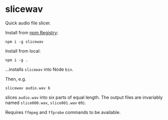 # slicewav

Quick audio file slicer.

Install from [npm Registry](https://www.npmjs.com/package/slicewav):
```shell
npm i -g slicewav
```

Install from local:
```shell
npm i -g .
```
...installs `slicewav` into Node `bin`.

Then, e.g.
```shell
slicewav audio.wav 6
```
slices `audio.wav` into six parts of equal length. The output files are invariably named
`slice000.wav`, `slice001.wav` etc.

Requires `ffmpeg` and `ffprobe` commands to be available.
